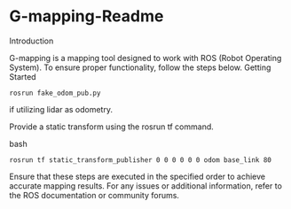 # G-mapping-Readme
Introduction

G-mapping is a mapping tool designed to work with ROS (Robot Operating System). To ensure proper functionality, follow the steps below.
Getting Started

    rosrun fake_odom_pub.py 

if utilizing lidar as odometry.

Provide a static transform using the rosrun tf command.

bash

    rosrun tf static_transform_publisher 0 0 0 0 0 0 odom base_link 80

Ensure that these steps are executed in the specified order to achieve accurate mapping results. For any issues or additional information, refer to the ROS documentation or community forums.
